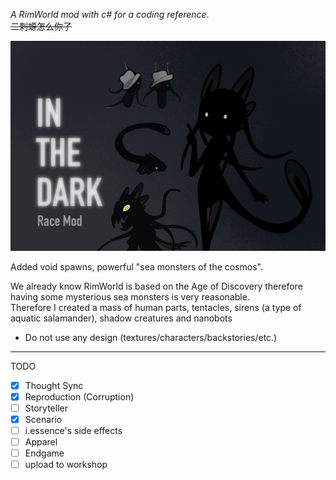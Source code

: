 ﻿*A RimWorld mod with c# for a coding reference.*
<br/>
~~二刺螈怎么你了~~

![Sirenidae.png](About/Preview.png)


Added void spawns, powerful "sea monsters of the cosmos".


We already know RimWorld is based on the Age of Discovery therefore having some mysterious sea monsters is very reasonable.
<br/>
Therefore I created a mass of human parts, tentacles, sirens (a type of aquatic salamander), shadow creatures and nanobots


- Do not use any design (textures/characters/backstories/etc.)

***
TODO
- [x] Thought Sync
- [x] Reproduction (Corruption)
- [ ] Storyteller
- [x] Scenario
- [ ] i.essence's side effects
- [ ] Apparel
- [ ] Endgame
- [ ] upload to workshop